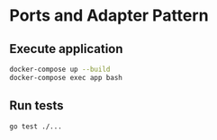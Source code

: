 # Ports and Adapter Pattern  

## Execute application  

```bash
docker-compose up --build
docker-compose exec app bash
```

## Run tests  
```bash
go test ./...
```
